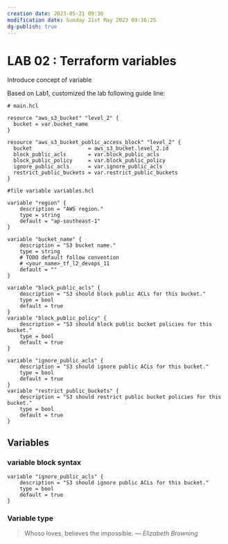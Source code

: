 ```yaml
---
creation date: 2023-05-21 09:36
modification date: Sunday 21st May 2023 09:36:25
dg-publish: true
---
```


# LAB 02 : Terraform variables

Introduce concept of variable 

Based on Lab1, customized the lab following guide line:


```hcl
# main.hcl 

resource "aws_s3_bucket" "level_2" {
  bucket = var.bucket_name
}

resource "aws_s3_bucket_public_access_block" "level_2" {
  bucket                  = aws_s3_bucket.level_2.id
  block_public_acls       = var.block_public_acls
  block_public_policy     = var.block_public_policy
  ignore_public_acls      = var.ignore_public_acls
  restrict_public_buckets = var.restrict_public_buckets
}

```

```hcl
#file variable variables.hcl

variable "region" {  
	description = "AWS region."  
	type = string  
	default = "ap-southeast-1"  
}  
 
variable "bucket_name" {  
	description = "S3 bucket name."  
	type = string  
	# TODO default follow convention 
	# <your_name>_tf_l2_devops_11
	default = ""
}  
  
variable "block_public_acls" {  
	description = "S3 should block public ACLs for this bucket."  
	type = bool  
	default = true  
}  
variable "block_public_policy" {  
	description = "S3 should block public bucket policies for this bucket."  
	type = bool  
	default = true  
}  
  
variable "ignore_public_acls" {  
	description = "S3 should ignore public ACLs for this bucket."  
	type = bool  
	default = true  
}  
variable "restrict_public_buckets" {  
	description = "S3 should restrict public bucket policies for this bucket."  
	type = bool  
	default = true  
}
```


## Variables 

### variable block syntax 

```hcl 
variable "ignore_public_acls" {  
	description = "S3 should ignore public ACLs for this bucket."  
	type = bool  
	default = true  
}
```

### Variable type



> Whoso loves, believes the impossible.
> — <cite>Elizabeth Browning</cite>
